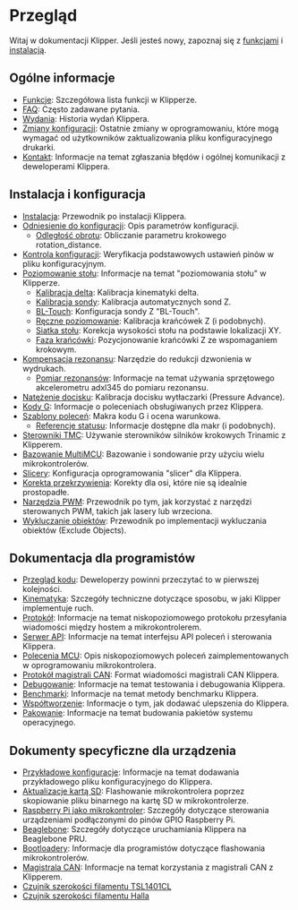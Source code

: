 # Przegląd

Witaj w dokumentacji Klipper. Jeśli jesteś nowy, zapoznaj się z [funkcjami](Features.md) i [instalacją](Installation.md).

## Ogólne informacje

- [Funkcje](Features.md): Szczegółowa lista funkcji w Klipperze.
- [FAQ](FAQ.md): Często zadawane pytania.
- [Wydania](Releases.md): Historia wydań Klippera.
- [Zmiany konfiguracji](Config_Changes.md): Ostatnie zmiany w oprogramowaniu, które mogą wymagać od użytkowników zaktualizowania pliku konfiguracyjnego drukarki.
- [Kontakt](Contact.md): Informacje na temat zgłaszania błędów i ogólnej komunikacji z deweloperami Klippera.

## Instalacja i konfiguracja

- [Instalacja](Installation.md): Przewodnik po instalacji Klippera.
- [Odniesienie do konfiguracji](Config_Reference.md): Opis parametrów konfiguracji.
   - [Odległość obrotu](Rotation_Distance.md): Obliczanie parametru krokowego rotation_distance.
- [Kontrola konfiguracji](Config_checks.md): Weryfikacja podstawowych ustawień pinów w pliku konfiguracyjnym.
- [Poziomowanie stołu](Bed_Level.md): Informacje na temat "poziomowania stołu" w Klipperze.
   - [Kalibracja delta](Delta_Calibrate.md): Kalibracja kinematyki delta.
   - [Kalibracja sondy](Probe_Calibrate.md): Kalibracja automatycznych sond Z.
   - [BL-Touch](BLTouch.md): Konfiguracja sondy Z "BL-Touch".
   - [Ręczne poziomowanie](Manual_Level.md): Kalibracja krańcówek Z (i podobnych).
   - [Siatka stołu](Bed_Mesh.md): Korekcja wysokości stołu na podstawie lokalizacji XY.
   - [Faza krańcówki](Endstop_Phase.md): Pozycjonowanie krańcówki Z ze wspomaganiem krokowym.
- [Kompensacja rezonansu](Resonance_Compensation.md): Narzędzie do redukcji dzwonienia w wydrukach.
   - [Pomiar rezonansów](Measuring_Resonances.md): Informacje na temat używania sprzętowego akcelerometru adxl345 do pomiaru rezonansu.
- [Natężenie docisku](Pressure_Advance.md): Kalibracja docisku wytłaczarki (Pressure Advance).
- [Kody G](G-Codes.md): Informacje o poleceniach obsługiwanych przez Klippera.
- [Szablony poleceń](Command_Templates.md): Makra kodu G i ocena warunkowa.
   - [Referencje statusu](Status_Reference.md): Informacje dostępne dla makr (i podobnych).
- [Sterowniki TMC](TMC_Drivers.md): Używanie sterowników silników krokowych Trinamic z Klipperem.
- [Bazowanie MultiMCU](Multi_MCU_Homing.md): Bazowanie i sondowanie przy użyciu wielu mikrokontrolerów.
- [Slicery](Slicers.md): Konfiguracja oprogramowania "slicer" dla Klippera.
- [Korekta przekrzywienia](Skew_Correction.md): Korekty dla osi, które nie są idealnie prostopadłe.
- [Narzędzia PWM](Using_PWM_Tools.md): Przewodnik po tym, jak korzystać z narzędzi sterowanych PWM, takich jak lasery lub wrzeciona.
- [Wykluczanie obiektów](Exclude_Object.md): Przewodnik po implementacji wykluczania obiektów (Exclude Objects).

## Dokumentacja dla programistów

- [Przegląd kodu](Code_Overview.md): Deweloperzy powinni przeczytać to w pierwszej kolejności.
- [Kinematyka](Kinematics.md): Szczegóły techniczne dotyczące sposobu, w jaki Klipper implementuje ruch.
- [Protokół](Protocol.md): Informacje na temat niskopoziomowego protokołu przesyłania wiadomości między hostem a mikrokontrolerem.
- [Serwer API](API_Server.md): Informacje na temat interfejsu API poleceń i sterowania Klippera.
- [Polecenia MCU](MCU_Commands.md): Opis niskopoziomowych poleceń zaimplementowanych w oprogramowaniu mikrokontrolera.
- [Protokół magistrali CAN](CANBUS_protocol.md): Format wiadomości magistrali CAN Klippera.
- [Debugowanie](Debugowanie.md): Informacje na temat testowania i debugowania Klippera.
- [Benchmarki](Benchmarks.md): Informacje na temat metody benchmarku Klippera.
- [Współtworzenie](CONTRIBUTING.md): Informacje o tym, jak dodawać ulepszenia do Klippera.
- [Pakowanie](Packaging.md): Informacje na temat budowania pakietów systemu operacyjnego.

## Dokumenty specyficzne dla urządzenia

- [Przykładowe konfiguracje](Example_Configs.md): Informacje na temat dodawania przykładowego pliku konfiguracyjnego do Klippera.
- [Aktualizacje kartą SD](SDCard_Updates.md): Flashowanie mikrokontrolera poprzez skopiowanie pliku binarnego na kartę SD w mikrokontrolerze.
- [Raspberry Pi jako mikrokontroler](RPi_microcontroller.md): Szczegóły dotyczące sterowania urządzeniami podłączonymi do pinów GPIO Raspberry Pi.
- [Beaglebone](Beaglebone.md): Szczegóły dotyczące uruchamiania Klippera na Beaglebone PRU.
- [Bootloadery](Bootloaders.md): Informacje dla programistów dotyczące flashowania mikrokontrolerów.
- [Magistrala CAN](CANBUS.md): Informacje na temat korzystania z magistrali CAN z Klipperem.
- [Czujnik szerokości filamentu TSL1401CL](TSL1401CL_Filament_Width_Sensor.md)
- [Czujnik szerokości filamentu Halla](Hall_Filament_Width_Sensor.md)
